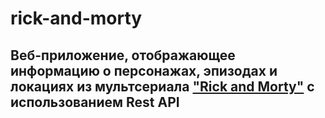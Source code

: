 # rick-and-morty

## Веб-приложение, отображающее информацию о персонажах, эпизодах и локациях из мультсериала ["Rick and Morty"](https://rickandmortyapi.com/) с использованием Rest API
